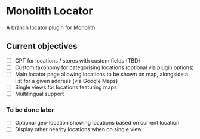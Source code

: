 # Monolith Locator

A branch locator plugin for [Monolith](https://github.com/bigspring/monolith)

## Current objectives

- [ ] CPT for locations / stores with custom fields (TBD)
- [ ] Custom taxonomy for categorising locations (optional via plugin options)
- [ ] Main locator page allowing locations to be shown on map, alongside a list for a given address (via Google Maps)
- [ ] Single views for locations featuring maps
- [ ] Multilingual support

### To be done later
- [ ] Optional geo-location showing locations based on current location
- [ ] Display other nearby locations when on single view

